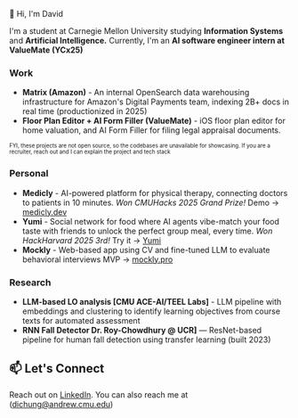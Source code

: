👋 Hi, I'm David

I'm a student at Carnegie Mellon University studying **Information Systems** and **Artificial Intelligence.** Currently, I'm an **AI software engineer intern at ValueMate (YCx25)**

### Work 

- **Matrix (Amazon)** - An internal OpenSearch data warehousing infrastructure for Amazon's Digital Payments team, indexing 2B+ docs in real time (productionized in 2025)
- **Floor Plan Editor + AI Form Filler (ValueMate)** - iOS floor plan editor for home valuation, and AI Form Filler for filing legal appraisal documents. 

 <sub><sup>FYI, these projects are not open source, so the codebases are unavailable for showcasing. If you are a recruiter, reach out and I can explain the project and tech stack</sup></sub>

### Personal
- **Medicly** - AI-powered platform for physical therapy, connecting doctors to patients in 10 minutes. *Won CMUHacks 2025 Grand Prize!* Demo -> [medicly.dev](https://medicly.dev/)
- **Yumi** - Social network for food where AI agents vibe-match your food taste with friends to unlock the perfect group meal, every time. *Won HackHarvard 2025 3rd!* Try it -> [Yumi](https://findwithyumi.netlify.app/)
- **Mockly** - Web-based app using CV and fine-tuned LLM to evaluate behavioral interviews MVP -> [mockly.pro](http://mockly.pro/)

### Research
- **LLM-based LO analysis [CMU ACE-AI/TEEL Labs]** - LLM pipeline with embeddings and clustering to identify learning objectives from course texts for automated assessment 
- **RNN Fall Detector Dr. Roy-Chowdhury @ UCR]** — ResNet-based pipeline for human fall detection using transfer learning (built 2023) 

## 📫 Let's Connect

Reach out on [LinkedIn](https://www.linkedin.com/in/david-chung-00b04a199/). You can also reach me at (dichung@andrew.cmu.edu)

